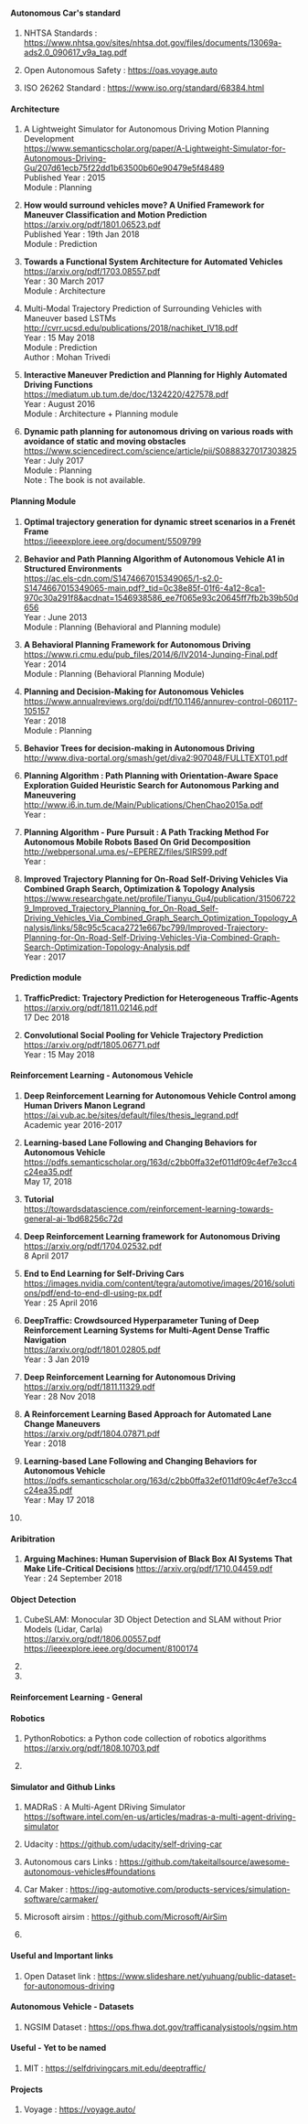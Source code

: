 #### Autonomous Car's standard

1. NHTSA Standards : https://www.nhtsa.gov/sites/nhtsa.dot.gov/files/documents/13069a-ads2.0_090617_v9a_tag.pdf

2. Open Autonomous Safety : https://oas.voyage.auto

3. ISO 26262 Standard : https://www.iso.org/standard/68384.html

#### Architecture

1. A Lightweight Simulator for Autonomous Driving Motion Planning Development <br /> https://www.semanticscholar.org/paper/A-Lightweight-Simulator-for-Autonomous-Driving-Gu/207d61ecb75f22dd1b63500b60e90479e5f48489 <br /> Published Year : 2015 <br /> Module : Planning

2. **How would surround vehicles move? A Unified Framework for Maneuver Classification and Motion Prediction** <br />  https://arxiv.org/pdf/1801.06523.pdf <br /> Published Year : 19th Jan 2018 <br /> Module : Prediction 

3. **Towards a Functional System Architecture for Automated Vehicles** <br /> https://arxiv.org/pdf/1703.08557.pdf <br /> Year : 30 March 2017 <br /> Module : Architecture 

4. Multi-Modal  Trajectory  Prediction  of  Surrounding  Vehicles  with Maneuver  based  LSTMs <br /> http://cvrr.ucsd.edu/publications/2018/nachiket_IV18.pdf <br /> Year : 15 May 2018 <br /> Module : Prediction <br /> Author : Mohan Trivedi

5. **Interactive Maneuver Prediction and Planning for Highly Automated Driving Functions** <br /> https://mediatum.ub.tum.de/doc/1324220/427578.pdf <br /> Year : August 2016 <br /> Module : Architecture + Planning module 

6. **Dynamic path planning for autonomous driving on various roads with avoidance of static and moving obstacles** <br /> https://www.sciencedirect.com/science/article/pii/S0888327017303825 <br /> Year : July 2017 <br /> Module : Planning <br /> Note : The book is not available. 


#### Planning Module

1. **Optimal trajectory generation for dynamic street scenarios in a Frenét Frame** <br /> https://ieeexplore.ieee.org/document/5509799

2. **Behavior and Path Planning Algorithm of Autonomous Vehicle A1 in Structured Environments** <br /> https://ac.els-cdn.com/S1474667015349065/1-s2.0-S1474667015349065-main.pdf?_tid=0c38e85f-01f6-4a12-8ca1-970c30a291f8&acdnat=1546938586_ee7f065e93c20645ff7fb2b39b50d656 <br /> Year : June 2013 <br /> Module : Planning (Behavioral and Planning module)

3. **A  Behavioral  Planning  Framework  for  Autonomous  Driving** <br /> https://www.ri.cmu.edu/pub_files/2014/6/IV2014-Junqing-Final.pdf <br /> Year : 2014 <br /> Module : Planning (Behavioral Planning Module)

4. **Planning and Decision-Making for Autonomous Vehicles** <br /> https://www.annualreviews.org/doi/pdf/10.1146/annurev-control-060117-105157 <br /> Year : 2018 <br /> Module : Planning

5. **Behavior Trees for decision-making in Autonomous Driving** <br /> http://www.diva-portal.org/smash/get/diva2:907048/FULLTEXT01.pdf

6. **Planning Algorithm : Path  Planning  with  Orientation-Aware  Space  Exploration  Guided Heuristic  Search  for  Autonomous  Parking  and  Maneuvering** <br /> http://www.i6.in.tum.de/Main/Publications/ChenChao2015a.pdf <br /> Year : 

7. **Planning Algorithm - Pure Pursuit : A Path Tracking Method For Autonomous Mobile Robots Based On Grid Decomposition** <br /> http://webpersonal.uma.es/~EPEREZ/files/SIRS99.pdf <br /> Year :

8. **Improved Trajectory Planning for On-Road Self-Driving Vehicles Via Combined Graph Search, Optimization & Topology Analysis** <br /> https://www.researchgate.net/profile/Tianyu_Gu4/publication/315067229_Improved_Trajectory_Planning_for_On-Road_Self-Driving_Vehicles_Via_Combined_Graph_Search_Optimization_Topology_Analysis/links/58c95c5caca2721e667bc799/Improved-Trajectory-Planning-for-On-Road-Self-Driving-Vehicles-Via-Combined-Graph-Search-Optimization-Topology-Analysis.pdf <br /> Year : 2017


#### Prediction module

1. **TrafficPredict: Trajectory Prediction for Heterogeneous Traffic-Agents** <br /> https://arxiv.org/pdf/1811.02146.pdf <br /> 17 Dec 2018 

2. **Convolutional Social Pooling for Vehicle Trajectory Prediction** <br /> https://arxiv.org/pdf/1805.06771.pdf <br /> Year : 15 May 2018

#### Reinforcement Learning - Autonomous Vehicle

1. **Deep Reinforcement Learning for Autonomous Vehicle Control among Human Drivers Manon Legrand** <br /> https://ai.vub.ac.be/sites/default/files/thesis_legrand.pdf <br /> Academic year 2016-2017

2. **Learning-based Lane Following and Changing Behaviors for Autonomous Vehicle** <br /> https://pdfs.semanticscholar.org/163d/c2bb0ffa32ef011df09c4ef7e3cc4c24ea35.pdf <br /> May 17, 2018

3. **Tutorial** <br /> https://towardsdatascience.com/reinforcement-learning-towards-general-ai-1bd68256c72d

4. **Deep Reinforcement Learning framework for Autonomous Driving** <br /> https://arxiv.org/pdf/1704.02532.pdf <br /> 8 April 2017

5. **End to End Learning for Self-Driving Cars** <br /> https://images.nvidia.com/content/tegra/automotive/images/2016/solutions/pdf/end-to-end-dl-using-px.pdf <br /> Year : 25 April 2016

6. **DeepTraffic: Crowdsourced Hyperparameter Tuning of Deep Reinforcement Learning Systems for Multi-Agent Dense Traffic Navigation** <br /> https://arxiv.org/pdf/1801.02805.pdf <br /> Year : 3 Jan 2019

7. **Deep Reinforcement Learning for Autonomous Driving** <br /> https://arxiv.org/pdf/1811.11329.pdf <br /> Year : 28 Nov 2018

8. **A Reinforcement Learning Based Approach for Automated Lane Change Maneuvers** <br /> https://arxiv.org/pdf/1804.07871.pdf <br /> Year : 2018

9. **Learning-based Lane Following and Changing Behaviors for Autonomous Vehicle** <br /> https://pdfs.semanticscholar.org/163d/c2bb0ffa32ef011df09c4ef7e3cc4c24ea35.pdf <br /> Year : May 17 2018

10. 


#### Aribitration 

1. **Arguing Machines: Human Supervision of Black Box AI Systems That Make Life-Critical Decisions** https://arxiv.org/pdf/1710.04459.pdf <br /> Year : 24 September 2018


#### Object Detection

1. CubeSLAM: Monocular 3D Object Detection and SLAM without Prior Models (Lidar, Carla) <br /> https://arxiv.org/pdf/1806.00557.pdf <br /> https://ieeexplore.ieee.org/document/8100174

2. 

3. 

#### Reinforcement Learning - General


#### Robotics 

1. PythonRobotics: a Python code collection of robotics algorithms <br /> https://arxiv.org/pdf/1808.10703.pdf

2. 


#### Simulator and Github Links

1. MADRaS : A Multi-Agent DRiving Simulator <br /> https://software.intel.com/en-us/articles/madras-a-multi-agent-driving-simulator

2. Udacity : https://github.com/udacity/self-driving-car 

3. Autonomous cars Links : https://github.com/takeitallsource/awesome-autonomous-vehicles#foundations

4. Car Maker : https://ipg-automotive.com/products-services/simulation-software/carmaker/

5. Microsoft airsim : https://github.com/Microsoft/AirSim

6. 

#### Useful and Important links

1. Open Dataset link : https://www.slideshare.net/yuhuang/public-dataset-for-autonomous-driving


#### Autonomous Vehicle - Datasets

1. NGSIM Dataset : https://ops.fhwa.dot.gov/trafficanalysistools/ngsim.htm


#### Useful - Yet to be named

1. MIT : https://selfdrivingcars.mit.edu/deeptraffic/


#### Projects

1. Voyage : https://voyage.auto/
